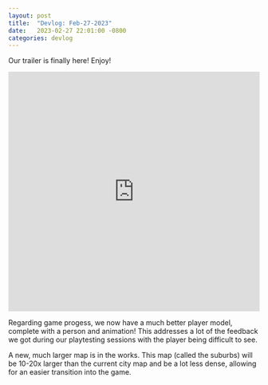 ```yaml
---
layout: post
title:  "Devlog: Feb-27-2023"
date:   2023-02-27 22:01:00 -0800
categories: devlog
---
```


Our trailer is finally here!
Enjoy!

<div style="display: flex; align-items: center; justify-content: center;">
<iframe
  width="640"
  height="480"
  src="https://drive.google.com/file/d/1RBJwkVqUVdXvbuz-kHmJZm0w-wgx0_Ii/preview"
  frameborder="0"
  allowfullscreen>
</iframe>
</div>


Regarding game progess, we now have a much better player model, complete with a person and animation! 
This addresses a lot of the feedback we got during our playtesting sessions with the player being
difficult to see.

A new, much larger map is in the works. This map (called the suburbs) will be 10-20x larger than the
current city map and be a lot less dense, allowing for an easier transition into the game. 
